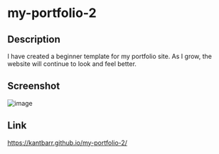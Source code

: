 # my-portfolio-2

## Description
I have created a beginner template for my portfolio site. As I grow, the website will continue to look and feel better.

## Screenshot
![image](https://github.com/KAntBarr/my-portfolio-2/assets/70618192/7d3328d7-ceb0-4ac4-9f38-64fadb1592e4)


## Link
https://kantbarr.github.io/my-portfolio-2/
